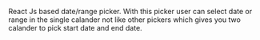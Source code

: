 React Js based date/range picker. With this picker user can select date or range in the single calander not like other pickers which gives you two calander to pick start date and end date.
